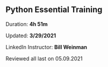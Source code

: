 
## Python Essential Training

Duration: **4h 51m**

Updated: **3/29/2021**

LinkedIn Instructor: **Bill Weinman**

Reviewed all last on 05.09.2021
